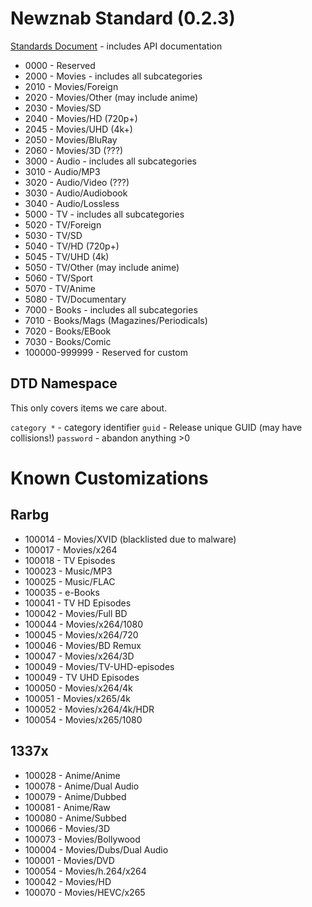 # Newznab Standard (0.2.3)
[Standards Document](https://buildmedia.readthedocs.org/media/pdf/newznab/latest/newznab.pdf) - includes API documentation

* 0000 - Reserved
* 2000 - Movies - includes all subcategories
* 2010 - Movies/Foreign
* 2020 - Movies/Other (may include anime)
* 2030 - Movies/SD
* 2040 - Movies/HD (720p+)
* 2045 - Movies/UHD (4k+)
* 2050 - Movies/BluRay
* 2060 - Movies/3D (???)
* 3000 - Audio - includes all subcategories
* 3010 - Audio/MP3
* 3020 - Audio/Video (???)
* 3030 - Audio/Audiobook
* 3040 - Audio/Lossless
* 5000 - TV - includes all subcategories
* 5020 - TV/Foreign
* 5030 - TV/SD
* 5040 - TV/HD (720p+)
* 5045 - TV/UHD (4k)
* 5050 - TV/Other (may include anime)
* 5060 - TV/Sport
* 5070 - TV/Anime
* 5080 - TV/Documentary
* 7000 - Books - includes all subcategories
* 7010 - Books/Mags (Magazines/Periodicals)
* 7020 - Books/EBook
* 7030 - Books/Comic
* 100000-999999 - Reserved for custom

## DTD Namespace
This only covers items we care about.

`category *` - category identifier
`guid` - Release unique GUID (may have collisions!)
`password` - abandon anything >0

# Known Customizations
## Rarbg

* 100014 - Movies/XVID (blacklisted due to malware)
* 100017 - Movies/x264
* 100018 - TV Episodes
* 100023 - Music/MP3
* 100025 - Music/FLAC
* 100035 - e-Books
* 100041 - TV HD Episodes
* 100042 - Movies/Full BD
* 100044 - Movies/x264/1080
* 100045 - Movies/x264/720
* 100046 - Movies/BD Remux
* 100047 - Movies/x264/3D
* 100049 - Movies/TV-UHD-episodes
* 100049 - TV UHD Episodes
* 100050 - Movies/x264/4k
* 100051 - Movies/x265/4k
* 100052 - Movies/x264/4k/HDR
* 100054 - Movies/x265/1080

## 1337x
* 100028 - Anime/Anime
* 100078 - Anime/Dual Audio
* 100079 - Anime/Dubbed
* 100081 - Anime/Raw
* 100080 - Anime/Subbed
* 100066 - Movies/3D
* 100073 - Movies/Bollywood
* 100004 - Movies/Dubs/Dual Audio
* 100001 - Movies/DVD
* 100054 - Movies/h.264/x264
* 100042 - Movies/HD
* 100070 - Movies/HEVC/x265

